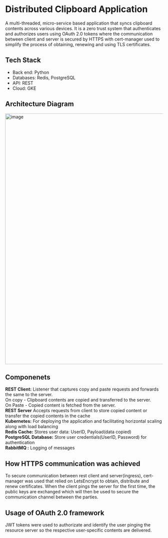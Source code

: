 # Distributed Clipboard Application


A multi-threaded, micro-service based application that syncs clipboard contents across various devices. It is a zero trust system that authenticates and authorizes users using OAuth 2.0 tokens where the communication between client and server is secured by HTTPS with cert-manager used to simplify the process of obtaining, renewing and using TLS certificates.

## Tech Stack
- Back end: Python
- Databases: Redis, PostgreSQL
- API: REST
- Cloud: GKE


## Architecture Diagram
<img width="800" alt="image" src="https://user-images.githubusercontent.com/29837264/177219032-f0124126-3d57-4ecd-a3ac-92febf79000e.png">


## Componenets

**REST Client:** Listener that captures copy and paste requests and forwards the same to the server. <br /> On copy - Clipboard contents are copied and transferred to the server. <br /> On Paste - Copied content is fetched from the server.<br />
**REST Server** Accepts requests from client to store copied content or transfer the copied contents in the cache<br />
**Kubernetes:** For deploying the application and facilitating horizontal scaling along with load balancing <br />
**Redis Cache:** Stores user data: UserID, Payload(data copied) <br />
**PostgreSQL Database:** Store user credentials(UserID, Password) for authentication <br />
**RabbitMQ :** Logging of messages <br />

## How HTTPS communication was achieved
To secure communication between rest client and server(ingress), cert-manager was used that relied on LetsEncrypt to obtain, distribute and renew certificates. When the client pings the server for the first time, the public keys are exchanged which will then be used to secure the communication channel between the parties.

## Usage of OAuth 2.0 framework
JWT tokens were used to authorizate and identify the user pinging the resource server so the respective user-specific contents are delivered.

